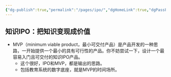 ```yaml
---
{"dg-publish":true,"permalink":"/pages/ipo/","dgHomeLink":true,"dgPassFrontmatter":false}
---
```



## 知识IPO：把知识变现成价值


-  MVP（minimum viable product，最小可交付产品）是产品开发的一种思路，一开始提供一个最小的具有可行性的产品。你不妨尝试一下，设计一个最容易入门且可交付的知识IPO产品。  
    -  这个很好，IPO和MVP，都是输出的思路。
    - 包括教育系统的数字底座，就是MVP的时间场所。